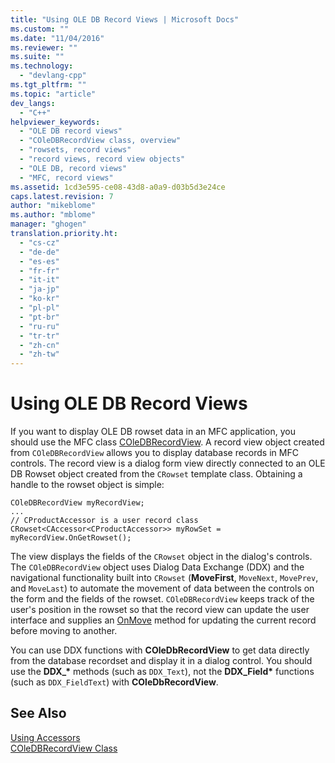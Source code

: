 ```yaml
---
title: "Using OLE DB Record Views | Microsoft Docs"
ms.custom: ""
ms.date: "11/04/2016"
ms.reviewer: ""
ms.suite: ""
ms.technology: 
  - "devlang-cpp"
ms.tgt_pltfrm: ""
ms.topic: "article"
dev_langs: 
  - "C++"
helpviewer_keywords: 
  - "OLE DB record views"
  - "COleDBRecordView class, overview"
  - "rowsets, record views"
  - "record views, record view objects"
  - "OLE DB, record views"
  - "MFC, record views"
ms.assetid: 1cd3e595-ce08-43d8-a0a9-d03b5d3e24ce
caps.latest.revision: 7
author: "mikeblome"
ms.author: "mblome"
manager: "ghogen"
translation.priority.ht: 
  - "cs-cz"
  - "de-de"
  - "es-es"
  - "fr-fr"
  - "it-it"
  - "ja-jp"
  - "ko-kr"
  - "pl-pl"
  - "pt-br"
  - "ru-ru"
  - "tr-tr"
  - "zh-cn"
  - "zh-tw"
---
```

# Using OLE DB Record Views
If you want to display OLE DB rowset data in an MFC application, you should use the MFC class [COleDBRecordView](../../mfc/reference/coledbrecordview-class.md). A record view object created from `COleDBRecordView` allows you to display database records in MFC controls. The record view is a dialog form view directly connected to an OLE DB Rowset object created from the `CRowset` template class. Obtaining a handle to the rowset object is simple:  
  
```  
COleDBRecordView myRecordView;  
...  
// CProductAccessor is a user record class  
CRowset<CAccessor<CProductAccessor>> myRowSet = myRecordView.OnGetRowset();  
```  
  
 The view displays the fields of the `CRowset` object in the dialog's controls. The `COleDBRecordView` object uses Dialog Data Exchange (DDX) and the navigational functionality built into `CRowset` (**MoveFirst**, `MoveNext`, `MovePrev`, and `MoveLast`) to automate the movement of data between the controls on the form and the fields of the rowset. `COleDBRecordView` keeps track of the user's position in the rowset so that the record view can update the user interface and supplies an [OnMove](../mfc/reference/coledbrecordview-class.md#coledbrecordview__onmove) method for updating the current record before moving to another.  
  
 You can use DDX functions with **COleDbRecordView** to get data directly from the database recordset and display it in a dialog control. You should use the **DDX_\*** methods (such as `DDX_Text`), not the **DDX_Field\*** functions (such as `DDX_FieldText`) with **COleDbRecordView**.  
  
## See Also  
 [Using Accessors](../../data/oledb/using-accessors.md)   
 [COleDBRecordView Class](../../mfc/reference/coledbrecordview-class.md)